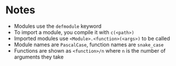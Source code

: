 # Notes

- Modules use the `defmodule` keyword
- To import a module, you compile it with `c(<path>)`
- Imported modules use `<Module>.<function>(<args>)` to be called
- Module names are `PascalCase`, function names are `snake_case`
- Functions are shown as `<function>/n` where `n` is the number of arguments they take